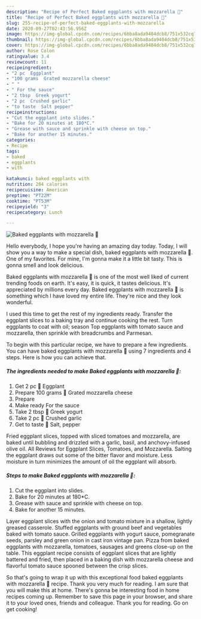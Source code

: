 ```yaml
---
description: "Recipe of Perfect Baked eggplants with mozzarella 🍆"
title: "Recipe of Perfect Baked eggplants with mozzarella 🍆"
slug: 255-recipe-of-perfect-baked-eggplants-with-mozzarella
date: 2020-09-27T02:43:56.956Z
image: https://img-global.cpcdn.com/recipes/6bba8ada9404dcb8/751x532cq70/baked-eggplants-with-mozzarella-🍆-recipe-main-photo.jpg
thumbnail: https://img-global.cpcdn.com/recipes/6bba8ada9404dcb8/751x532cq70/baked-eggplants-with-mozzarella-🍆-recipe-main-photo.jpg
cover: https://img-global.cpcdn.com/recipes/6bba8ada9404dcb8/751x532cq70/baked-eggplants-with-mozzarella-🍆-recipe-main-photo.jpg
author: Rose Colon
ratingvalue: 3.4
reviewcount: 11
recipeingredient:
- "2 pc  Eggplant"
- "100 grams  Grated mozzarella cheese"
- " "
- " For the sauce"
- "2 tbsp  Greek yogurt"
- "2 pc  Crushed garlic"
- "to taste  Salt pepper"
recipeinstructions:
- "Cut the eggplant into slides."
- "Bake for 20 minutes at 180*C."
- "Grease with sauce and sprinkle with cheese on top."
- "Bake for another 15 minutes."
categories:
- Recipe
tags:
- baked
- eggplants
- with

katakunci: baked eggplants with 
nutrition: 204 calories
recipecuisine: American
preptime: "PT22M"
cooktime: "PT53M"
recipeyield: "3"
recipecategory: Lunch

---
```



![Baked eggplants with mozzarella 🍆](https://img-global.cpcdn.com/recipes/6bba8ada9404dcb8/751x532cq70/baked-eggplants-with-mozzarella-🍆-recipe-main-photo.jpg)

Hello everybody, I hope you're having an amazing day today. Today, I will show you a way to make a special dish, baked eggplants with mozzarella 🍆. One of my favorites. For mine, I'm gonna make it a little bit tasty. This is gonna smell and look delicious.

Baked eggplants with mozzarella 🍆 is one of the most well liked of current trending foods on earth. It's easy, it is quick, it tastes delicious. It's appreciated by millions every day. Baked eggplants with mozzarella 🍆 is something which I have loved my entire life. They're nice and they look wonderful.

I used this time to get the rest of my ingredients ready. Transfer the eggplant slices to a baking tray and continue cooking the rest. Turn eggplants to coat with oil; season Top eggplants with tomato sauce and mozzarella, then sprinkle with breadcrumbs and Parmesan.


To begin with this particular recipe, we have to prepare a few ingredients. You can have baked eggplants with mozzarella 🍆 using 7 ingredients and 4 steps. Here is how you can achieve that.

<!--inarticleads1-->

##### The ingredients needed to make Baked eggplants with mozzarella 🍆:

1. Get 2 pc 🌱 Eggplant
1. Prepare 100 grams 🌱 Grated mozzarella cheese
1. Prepare  ⠀
1. Make ready  For the sauce
1. Take 2 tbsp 🌱 Greek yogurt
1. Take 2 pc 🌱 Crushed garlic
1. Get to taste 🌱 Salt, pepper


Fried eggplant slices, topped with sliced tomatoes and mozzarella, are baked until bubbling and drizzled with a garlic, basil, and anchovy-infused olive oil. All Reviews for Eggplant Slices, Tomatoes, and Mozzarella. Salting the eggplant draws out some of the bitter flavor and moisture. Less moisture in turn minimizes the amount of oil the eggplant will absorb. 

<!--inarticleads2-->

##### Steps to make Baked eggplants with mozzarella 🍆:

1. Cut the eggplant into slides.
1. Bake for 20 minutes at 180*C.
1. Grease with sauce and sprinkle with cheese on top.
1. Bake for another 15 minutes.


Layer eggplant slices with the onion and tomato mixture in a shallow, lightly greased casserole. Stuffed eggplants with ground beef and vegetables baked with tomato sauce. Grilled eggplants with yogurt sauce, pomegranate seeds, parsley and green onion in cast iron vintage pan. Pizza from baked eggplants with mozzarella, tomatoes, sausages and greens close-up on the table. This eggplant recipe consists of eggplant slices that are lightly battered and fried, then placed in a baking dish with mozzarella cheese and flavorful tomato sauce spooned between the crisp slices. 

So that's going to wrap it up with this exceptional food baked eggplants with mozzarella 🍆 recipe. Thank you very much for reading. I am sure that you will make this at home. There's gonna be interesting food in home recipes coming up. Remember to save this page in your browser, and share it to your loved ones, friends and colleague. Thank you for reading. Go on get cooking!
